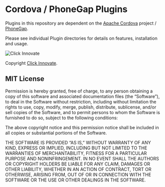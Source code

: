 Cordova / PhoneGap Plugins
==========================

Plugins in this repository are dependent on the [Apache Cordova](http://incubator.apache.org/cordova/) project / [PhoneGap](http://www.phonegap.com/). 

Please see individual Plugin directories for details on features, installation and usage.

![Click Innovate](http://www.clickinnovate.com/files/2012/09/clickinnovate_logo.png)

Copyright [Click Innovate](http://www.clickinnovate.com/).


## MIT License

Permission is hereby granted, free of charge, to any person obtaining a copy of this software and associated documentation files (the “Software”), to deal in the Software without restriction, including without limitation the rights to use, copy, modify, merge, publish, distribute, sublicense, and/or sell copies of the Software, and to permit persons to whom the Software is furnished to do so, subject to the following conditions:

The above copyright notice and this permission notice shall be included in all copies or substantial portions of the Software.

THE SOFTWARE IS PROVIDED “AS IS,” WITHOUT WARRANTY OF ANY KIND, EXPRESS OR IMPLIED, INCLUDING BUT NOT LIMITED TO THE WARRANTIES OF MERCHANTABILITY, FITNESS FOR A PARTICULAR PURPOSE AND NONINFRINGEMENT. IN NO EVENT SHALL THE AUTHORS OR COPYRIGHT HOLDERS BE LIABLE FOR ANY CLAIM, DAMAGES OR OTHER LIABILITY, WHETHER IN AN ACTION OF CONTRACT, TORT OR OTHERWISE, ARISING FROM, OUT OF OR IN CONNECTION WITH THE SOFTWARE OR THE USE OR OTHER DEALINGS IN THE SOFTWARE.
